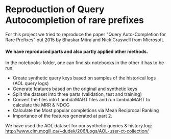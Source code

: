 # Reproduction of Query Autocompletion of rare prefixes

For this project we tried to reproduce the paper "Query Auto-Completion for Rare Prefixes" out 2015 by Bhaskar Mitra and Nick Craswell from Microsoft. 

#### We have reproduced parts and also partly applied other methods. 

In the notebooks-folder, one can find six notebooks in the other it has to be run:
* Create synthetic query keys based on samples of the historical logs (AOL query logs)
* Generate features based on the original and synthetic keys
* Split the dataset into three parts (validation, test and training)
* Convert the files into LambdaMART files and run lambdaMART to calculate the MRR & NDCG
* Calculate the Most popular completions via Mean Reciprocal Ranking
* Importance of the features generated at part 2.

We have used the AOL dataset for our synthetic queries & history log:
http://www.cim.mcgill.ca/~dudek/206/Logs/AOL-user-ct-collection/
